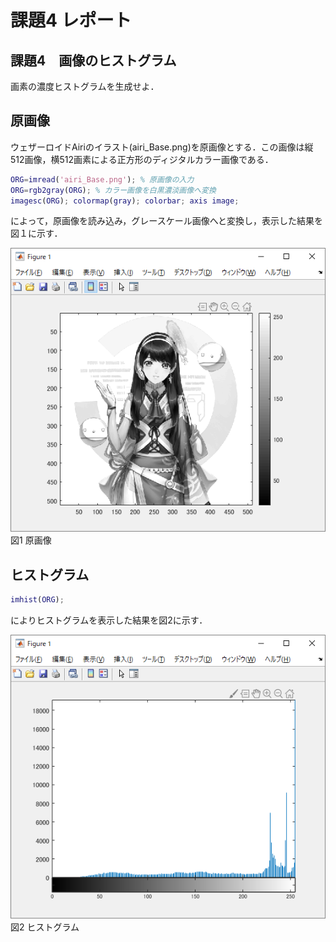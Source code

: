 # 課題4 レポート

## 課題4　画像のヒストグラム

画素の濃度ヒストグラムを生成せよ．

## 原画像

ウェザーロイドAiriのイラスト(airi_Base.png)を原画像とする．この画像は縦512画像，横512画素による正方形のディジタルカラー画像である．

```MATLAB
ORG=imread('airi_Base.png'); % 原画像の入力
ORG=rgb2gray(ORG); % カラー画像を白黒濃淡画像へ変換
imagesc(ORG); colormap(gray); colorbar; axis image;
```

によって，原画像を読み込み，グレースケール画像へと変換し，表示した結果を図１に示す．

![原画像](/image/kadai4/kadai4_org_img.png?raw=true)  
図1 原画像  

## ヒストグラム

```MATLAB
imhist(ORG);
```

によりヒストグラムを表示した結果を図2に示す．  

![ヒストグラム](/image/kadai4/kadai4_hist.png?raw=true)  
図2 ヒストグラム

